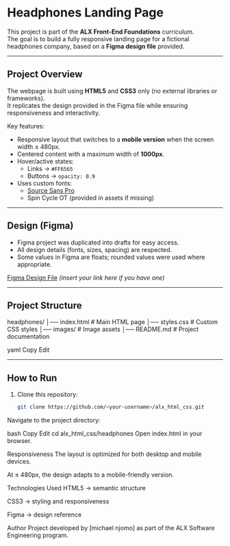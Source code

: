 #  Headphones Landing Page

This project is part of the **ALX Front-End Foundations** curriculum.  
The goal is to build a fully responsive landing page for a fictional headphones company, based on a **Figma design file** provided.

---

##  Project Overview
The webpage is built using **HTML5** and **CSS3** only (no external libraries or frameworks).  
It replicates the design provided in the Figma file while ensuring responsiveness and interactivity.

Key features:
- Responsive layout that switches to a **mobile version** when the screen width ≤ 480px.
- Centered content with a maximum width of **1000px**.
- Hover/active states:
  - Links → `#FF6565`
  - Buttons → `opacity: 0.9`
- Uses custom fonts:
  - [Source Sans Pro](https://fonts.google.com/specimen/Source+Sans+Pro)
  - Spin Cycle OT (provided in assets if missing)

---

##  Design (Figma)
- Figma project was duplicated into drafts for easy access.  
- All design details (fonts, sizes, spacing) are respected.  
- Some values in Figma are floats; rounded values were used where appropriate.

 [Figma Design File](#) *(insert your link here if you have one)*

---

##  Project Structure
headphones/
│── index.html # Main HTML page
│── styles.css # Custom CSS styles
│── images/ # Image assets
│── README.md # Project documentation

yaml
Copy
Edit

---

##  How to Run
1. Clone this repository:
   ```bash
   git clone https://github.com/<your-username>/alx_html_css.git
Navigate to the project directory:

bash
Copy
Edit
cd alx_html_css/headphones
Open index.html in your browser.

 Responsiveness
The layout is optimized for both desktop and mobile devices.

At ≤ 480px, the design adapts to a mobile-friendly version.

 Technologies Used
HTML5 → semantic structure

CSS3 → styling and responsiveness

Figma → design reference

 Author
Project developed by [michael njomo] as part of the ALX Software Engineering program.
